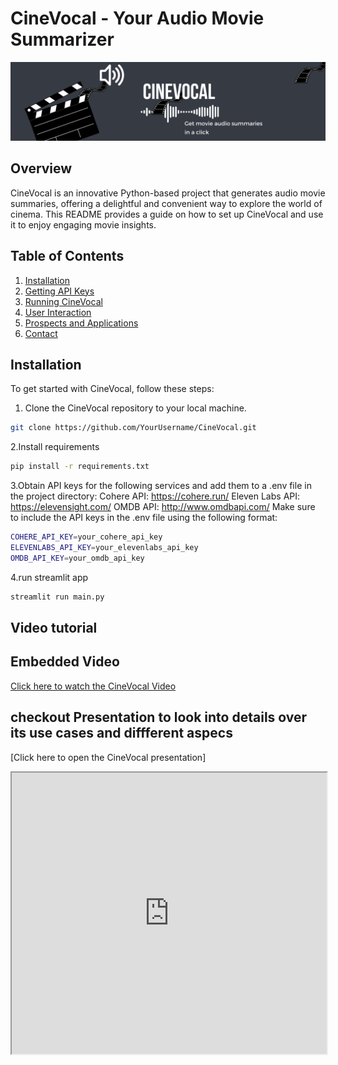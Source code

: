 # CineVocal - Your Audio Movie Summarizer

![CineVocal Logo](header_image.png)

## Overview

CineVocal is an innovative Python-based project that generates audio movie summaries, offering a delightful and convenient way to explore the world of cinema. This README provides a guide on how to set up CineVocal and use it to enjoy engaging movie insights.

## Table of Contents

1. [Installation](#installation)
2. [Getting API Keys](#getting-api-keys)
3. [Running CineVocal](#running-cinevocal)
4. [User Interaction](#user-interaction)
5. [Prospects and Applications](#prospects-and-applications)
7. [Contact](#contact)

## Installation

To get started with CineVocal, follow these steps:

1. Clone the CineVocal repository to your local machine.

```bash
git clone https://github.com/YourUsername/CineVocal.git
```

2.Install requirements
```bash
pip install -r requirements.txt
```

3.Obtain API keys for the following services and add them to a .env file in the project directory:
Cohere API: https://cohere.run/
Eleven Labs API: https://elevensight.com/
OMDB API: http://www.omdbapi.com/
Make sure to include the API keys in the .env file using the following format:
```bash
COHERE_API_KEY=your_cohere_api_key
ELEVENLABS_API_KEY=your_elevenlabs_api_key
OMDB_API_KEY=your_omdb_api_key
```

4.run streamlit app
```bash
streamlit run main.py
```

## Video tutorial
## Embedded Video
[Click here to watch the CineVocal Video](https://drive.google.com/file/d/1KBnkZPgF-sIxJq54zgcwFTytncsyRkEi/view?usp=sharing)

## checkout Presentation to look into details over its use cases and diffferent aspecs
[Click here to open the CineVocal presentation]
<iframe src="https://gamma.app/embed/ltbhor87qf4f9zh" style="width: 700px; max-width: 100%; height: 450px" allow="fullscreen" title="CineVocal - Audio Summaries of Your Favorite Movies"></iframe>

